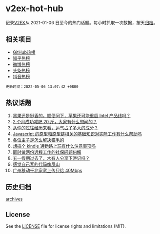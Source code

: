 # v2ex-hot-hub

 记录[V2EX](https://www.v2ex.com/)从 2021-01-06 日至今的热门话题。每小时抓取一次数据，按天[归档](archives)。
 
 ## 相关项目

- [GitHub热榜](https://github.com/snaildev/github-hot-hub)
- [知乎热榜](https://github.com/snaildev/zhihu-hot-hub)
- [微博热榜](https://github.com/snaildev/weibo-hot-hub)
- [头条热榜](https://github.com/snaildev/toutiao-hot-hub)
- [抖音热榜](https://github.com/snaildev/douyin-hot-hub)


 `更新时间：2022-05-06 13:07:42 +0800`

## 热议话题

1. [黑果还是挺香的，顺便问下，苹果还可能重启 Intel 产品线吗？](https://www.v2ex.com/t/850958)
1. [2 个月成功减肥 20 斤，大家有什么想问的？](https://www.v2ex.com/t/850939)
1. [从你的过往经历来看，运气占了多大的成分？](https://www.v2ex.com/t/851056)
1. [Javascript 的原型和原型链相关的基础知识对实际工作有什么帮助吗](https://www.v2ex.com/t/851000)
1. [各位主子是怎么解决猫毛的](https://www.v2ex.com/t/851082)
1. [想搞个 kindle 通勤路上玩有什么注意事项吗](https://www.v2ex.com/t/851093)
1. [同时做两份远程工作的社保问题何解](https://www.v2ex.com/t/850930)
1. [五一假期过去了，木有人分享下游记吗？](https://www.v2ex.com/t/851087)
1. [感觉自己写的代码像屎山](https://www.v2ex.com/t/851031)
1. [广州移动千兆家宽上传只给 40Mbps](https://www.v2ex.com/t/850959)

## 历史归档

[archives](archives)

## License

See the [LICENSE](LICENSE) file for license rights and limitations (MIT).
